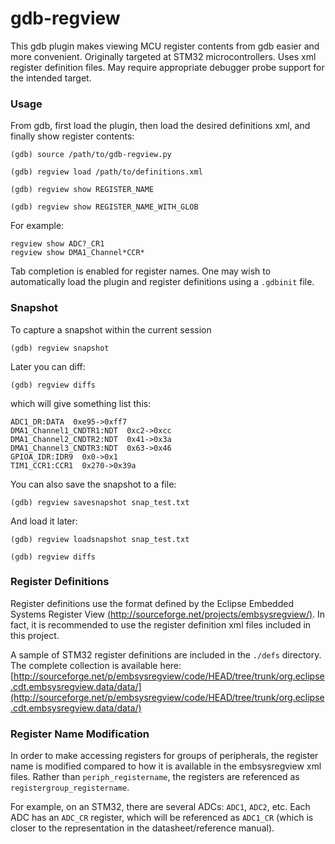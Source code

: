 gdb-regview
===========

This gdb plugin makes viewing MCU register contents from gdb easier and more convenient. Originally targeted at STM32 microcontrollers. Uses xml register definition files. May require appropriate debugger probe support for the intended target.

### Usage

From gdb, first load the plugin, then load the desired definitions xml, and finally show register contents:

`(gdb) source /path/to/gdb-regview.py`

`(gdb) regview load /path/to/definitions.xml`

`(gdb) regview show REGISTER_NAME`

`(gdb) regview show REGISTER_NAME_WITH_GLOB`

For example:

```
regview show ADC?_CR1
regview show DMA1_Channel*CCR*
```

Tab completion is enabled for register names. One may wish to automatically load the plugin and register definitions using a `.gdbinit` file.


### Snapshot

To capture a snapshot within the current session

`(gdb) regview snapshot`

Later you can diff:

`(gdb) regview diffs`

which will give something list this:

```
ADC1_DR:DATA  0xe95->0xff7
DMA1_Channel1_CNDTR1:NDT  0xc2->0xcc
DMA1_Channel2_CNDTR2:NDT  0x41->0x3a
DMA1_Channel3_CNDTR3:NDT  0x63->0x46
GPIOA_IDR:IDR9  0x0->0x1
TIM1_CCR1:CCR1  0x270->0x39a
```

You can also save the snapshot to a file:

`(gdb) regview savesnapshot snap_test.txt`

And load it later:

`(gdb) regview loadsnapshot snap_test.txt`

`(gdb) regview diffs`


### Register Definitions

Register definitions use the format defined by the Eclipse Embedded Systems Register View [(http://sourceforge.net/projects/embsysregview/)](http://sourceforge.net/projects/embsysregview/). In fact, it is recommended to use the register definition xml files included in this project.

A sample of STM32 register definitions are included in the `./defs` directory. The complete collection is available here: [http://sourceforge.net/p/embsysregview/code/HEAD/tree/trunk/org.eclipse.cdt.embsysregview.data/data/](http://sourceforge.net/p/embsysregview/code/HEAD/tree/trunk/org.eclipse.cdt.embsysregview.data/data/)

### Register Name Modification

In order to make accessing registers for groups of peripherals, the register name is modified compared to how it is available in the embsysregview xml files. Rather than `periph_registername`, the registers are referenced as `registergroup_registername`.

For example, on an STM32, there are several ADCs: `ADC1`, `ADC2`, etc. Each ADC has an `ADC_CR` register, which will be referenced as `ADC1_CR` (which is closer to the representation in the datasheet/reference manual).
